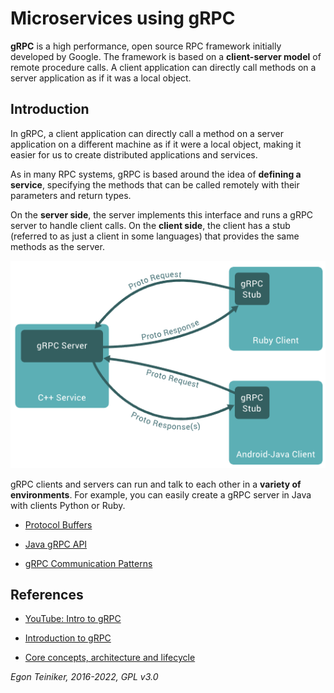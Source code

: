 # Microservices using gRPC

**gRPC** is a high performance, open source RPC framework initially developed by Google.
The framework is based on a **client-server model** of remote procedure calls.
A client application can directly call methods on a server application as if it was a local object.


## Introduction
In gRPC, a client application can directly call a method on a server application on a different machine as 
if it were a local object, making it easier for us to create distributed applications and services. 

As in many RPC systems, gRPC is based around the idea of **defining a service**, specifying the methods that 
can be called remotely with their parameters and return types. 

On the **server side**, the server implements this interface and runs a gRPC server to handle client calls. 
On the **client side**, the client has a stub (referred to as just a client in some languages) that provides 
the same methods as the server.

![gRPC Overview](figures/gRPC.png)

gRPC clients and servers can run and talk to each other in a **variety of environments**.
For example, you can easily create a gRPC server in Java with clients Python or Ruby.

* [Protocol Buffers](ProtocolBuffers.md)

* [Java gRPC API](JavaAPI.md)

* [gRPC Communication Patterns](CommunicationPatterns.md)



## References
* [YouTube: Intro to gRPC](https://youtu.be/3Kkj6vAW5a4)

* [Introduction to gRPC](https://grpc.io/docs/what-is-grpc/introduction/)

* [Core concepts, architecture and lifecycle](https://grpc.io/docs/what-is-grpc/core-concepts/)


*Egon Teiniker, 2016-2022, GPL v3.0*
